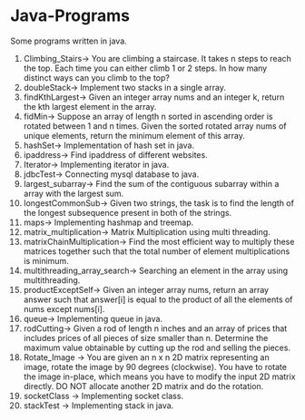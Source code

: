 # Java-Programs
Some programs written in java.

1. Climbing_Stairs-> You are climbing a staircase. It takes n steps to reach the top. Each time you can either climb 1 or 2 steps. In how many distinct ways can you climb to the top?
2. doubleStack-> Implement two stacks in a single array.
3. findKthLargest-> Given an integer array nums and an integer k, return the kth largest element in the array.
4. fidMin-> Suppose an array of length n sorted in ascending order is rotated between 1 and n times. Given the sorted rotated array nums of unique elements, return the minimum element of this array.
5. hashSet-> Implementation of hash set in java.
6. ipaddress-> Find ipaddress of different websites.
7. Iterator-> Implementing iterator in java.
8. jdbcTest-> Connecting mysql database to java.
9. largest_subarray-> Find the sum of the contiguous subarray within a array with the largest sum.
10. longestCommonSub-> Given two strings, the task is to find the length of the longest subsequence present in both of the strings.
11. maps-> Implementing hashmap and treemap.
12. matrix_multiplication-> Matrix Multiplication using multi threading.
13. matrixChainMultiplication-> Find the most efficient way to multiply these matrices together such that the total number of element multiplications is minimum.
15. multithreading_array_search-> Searching an element in the array using multithreading.
16. productExceptSelf-> Given an integer array nums, return an array answer such that answer[i] is equal to the product of all the elements of nums except nums[i].
17. queue-> Implementing queue in java.
18. rodCutting-> Given a rod of length n inches and an array of prices that includes prices of all pieces of size smaller than n. Determine the maximum value obtainable by cutting up the rod and selling the pieces.
19. Rotate_Image -> You are given an n x n 2D matrix representing an image, rotate the image by 90 degrees (clockwise).
You have to rotate the image in-place, which means you have to modify the input 2D matrix directly. DO NOT allocate another 2D matrix and do the rotation.
20. socketClass -> Implementing socket class.
21. stackTest -> Implementing stack in java.
